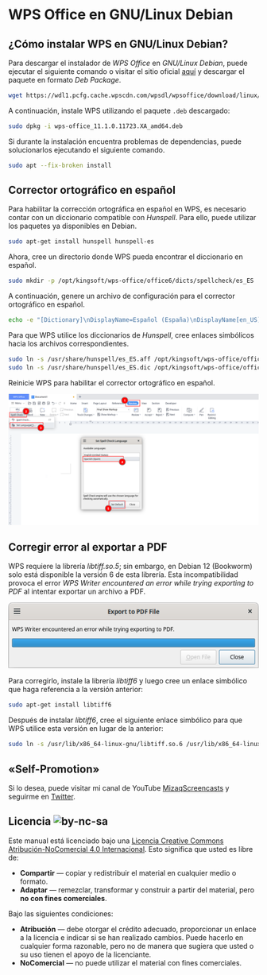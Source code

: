 # WPS Office en GNU/Linux Debian

## ¿Cómo instalar WPS en GNU/Linux Debian?

Para descargar el instalador de *WPS Office* en *GNU/Linux Debian*, puede ejecutar el siguiente comando o visitar el sitio oficial [aquí](https://www.wps.com/download/) y descargar el paquete en formato _Deb Package_.

```bash
wget https://wdl1.pcfg.cache.wpscdn.com/wpsdl/wpsoffice/download/linux/11723/wps-office_11.1.0.11723.XA_amd64.deb
```

A continuación, instale WPS utilizando el paquete `.deb` descargado:

```bash
sudo dpkg -i wps-office_11.1.0.11723.XA_amd64.deb
```

Si durante la instalación encuentra problemas de dependencias, puede solucionarlos ejecutando el siguiente comando.

```bash
sudo apt --fix-broken install
```

## Corrector ortográfico en español

Para habilitar la corrección ortográfica en español en WPS, es necesario contar con un diccionario compatible con _Hunspell_. Para ello, puede utilizar los paquetes ya disponibles en Debian.

```bash
sudo apt-get install hunspell hunspell-es
```

Ahora, cree un directorio donde WPS pueda encontrar el diccionario en español.

```bash
sudo mkdir -p /opt/kingsoft/wps-office/office6/dicts/spellcheck/es_ES
```

A continuación, genere un archivo de configuración para el corrector ortográfico en español.

```bash
echo -e "[Dictionary]\nDisplayName=Español (España)\nDisplayName[en_US]=Spanish (Spain)" | sudo tee /opt/kingsoft/wps-office/office6/dicts/spellcheck/es_ES/dict.conf
```

Para que WPS utilice los diccionarios de _Hunspell_, cree enlaces simbólicos hacia los archivos correspondientes.

```bash
sudo ln -s /usr/share/hunspell/es_ES.aff /opt/kingsoft/wps-office/office6/dicts/spellcheck/es_ES/main.aff
sudo ln -s /usr/share/hunspell/es_ES.dic /opt/kingsoft/wps-office/office6/dicts/spellcheck/es_ES/main.dic
```

Reinicie WPS para habilitar el corrector ortográfico en español.

![Habilitar corrector ortográfico en español](/images/enable-spa-spell-checker.png)

## Corregir error al exportar a PDF

WPS requiere la librería _libtiff.so.5_; sin embargo, en Debian 12 (Bookworm) solo está disponible la versión 6 de esta librería. Esta incompatibilidad provoca el error _WPS Writer encountered an error while trying exporting to PDF_ al intentar exportar un archivo a PDF.

![Error al exportar a PDF](/images/error-exporting-to-pdf.png)

Para corregirlo, instale la librería _libtiff6_ y luego cree un enlace simbólico que haga referencia a la versión anterior:

```bash
sudo apt-get install libtiff6
```

Después de instalar _libtiff6_, cree el siguiente enlace simbólico para que WPS utilice esta versión en lugar de la anterior:

```bash
sudo ln -s /usr/lib/x86_64-linux-gnu/libtiff.so.6 /usr/lib/x86_64-linux-gnu/libtiff.so.5
```

## «Self-Promotion»

Si lo desea, puede visitar mi canal de YouTube [MizaqScreencasts](https://www.youtube.com/MizaqScreencasts) y seguirme en [Twitter](https://twitter.com/mismatso).

## Licencia ![by-nc-sa](https://licensebuttons.net/l/by-nc-sa/4.0/80x15.png)

Este manual está licenciado bajo una [Licencia Creative Commons Atribución-NoComercial 4.0 Internacional](https://creativecommons.org/licenses/by-nc/4.0/deed.es). Esto significa que usted es libre de:

- **Compartir** — copiar y redistribuir el material en cualquier medio o formato.
- **Adaptar** — remezclar, transformar y construir a partir del material, pero **no con fines comerciales**.

Bajo las siguientes condiciones:

- **Atribución** — debe otorgar el crédito adecuado, proporcionar un enlace a la licencia e indicar si se han realizado cambios. Puede hacerlo en cualquier forma razonable, pero no de manera que sugiera que usted o su uso tienen el apoyo de la licenciante.
- **NoComercial** — no puede utilizar el material con fines comerciales.